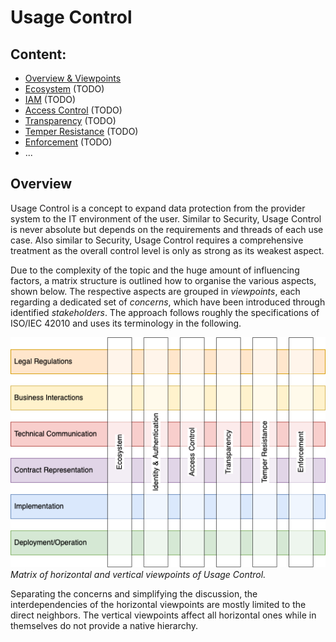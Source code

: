 # Usage Control

## Content:

- [Overview & Viewpoints](./README.md)
- [Ecosystem](ecosystem.md) (TODO)
- [IAM](iam.md) (TODO)
- [Access Control](access_control.md) (TODO)
- [Transparency](transparency.md) (TODO)
- [Temper Resistance](temper_resistance.md) (TODO)
- [Enforcement](enforcement.md) (TODO)
- ...

## Overview

Usage Control is a concept to expand data protection from the provider system to the IT environment of the user. Similar to Security, Usage Control is never absolute but depends on the requirements and threads of each use case. Also similar to Security, Usage Control requires a comprehensive treatment as the overall control level is only as strong as its weakest aspect.

Due to the complexity of the topic and the huge amount of influencing factors, a matrix structure is outlined how to organise the various aspects, shown below. The respective aspects are grouped in _viewpoints_, each regarding a dedicated set of _concerns_, which have been introduced through identified _stakeholders_. The approach follows roughly the specifications of ISO/IEC 42010 and uses its terminology in the following.

![Viewpoints](diagrams/usage_control_viewpoints.png)
*Matrix of horizontal and vertical viewpoints of Usage Control.*

Separating the concerns and simplifying the discussion, the interdependencies of the horizontal viewpoints are mostly limited to the direct neighbors. The vertical viewpoints affect all horizontal ones while in themselves do not provide a native hierarchy.  
